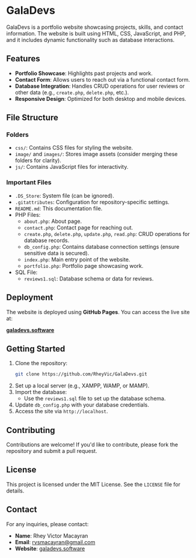 # GalaDevs

GalaDevs is a portfolio website showcasing projects, skills, and contact information. The website is built using HTML, CSS, JavaScript, and PHP, and it includes dynamic functionality such as database interactions.

## Features

- **Portfolio Showcase**: Highlights past projects and work.
- **Contact Form**: Allows users to reach out via a functional contact form.
- **Database Integration**: Handles CRUD operations for user reviews or other data (e.g., `create.php`, `delete.php`, etc.).
- **Responsive Design**: Optimized for both desktop and mobile devices.

## File Structure

### **Folders**
- `css/`: Contains CSS files for styling the website.
- `image/` and `images/`: Stores image assets (consider merging these folders for clarity).
- `js/`: Contains JavaScript files for interactivity.

### **Important Files**
- `.DS_Store`: System file (can be ignored).
- `.gitattributes`: Configuration for repository-specific settings.
- `README.md`: This documentation file.
- PHP Files:
  - `about.php`: About page.
  - `contact.php`: Contact page for reaching out.
  - `create.php`, `delete.php`, `update.php`, `read.php`: CRUD operations for database records.
  - `db_config.php`: Contains database connection settings (ensure sensitive data is secured).
  - `index.php`: Main entry point of the website.
  - `portfolio.php`: Portfolio page showcasing work.
- SQL File:
  - `reviews1.sql`: Database schema or data for reviews.

## Deployment

The website is deployed using **GitHub Pages**. You can access the live site at:

**[galadevs.software](http://galadevs.software)**

## Getting Started

1. Clone the repository:
   ```bash
   git clone https://github.com/RheyVic/GalaDevs.git
   ```
2. Set up a local server (e.g., XAMPP, WAMP, or MAMP).
3. Import the database:
   - Use the `reviews1.sql` file to set up the database schema.
4. Update `db_config.php` with your database credentials.
5. Access the site via `http://localhost`.

## Contributing

Contributions are welcome! If you'd like to contribute, please fork the repository and submit a pull request.

## License

This project is licensed under the MIT License. See the `LICENSE` file for details.

## Contact

For any inquiries, please contact:
- **Name**: Rhey Victor Macayran
- **Email**: rvsmacayran@gmail.com
- **Website**: [galadevs.software](http://galadevs.software)
